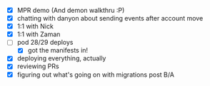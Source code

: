 * [x] MPR demo (And demon walkthru :P)
* [x] chatting with danyon about sending events after account move
* [x] 1:1 with Nick
* [x] 1:1 with Zaman
* [ ] pod 28/29 deploys
  * [x] got the manifests in!
* [x] deploying everything, actually
* [x] reviewing PRs
* [x] figuring out what's going on with migrations post B/A
